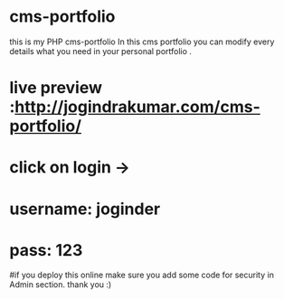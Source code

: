 # cms-portfolio
this is my PHP cms-portfolio
In this cms portfolio you can modify every details what you need in your personal portfolio .
# live preview :http://jogindrakumar.com/cms-portfolio/
# click on login ->
   # username: joginder 
   # pass: 123
#if you deploy this online make sure you add some code for security in Admin section. 
thank you  :)
